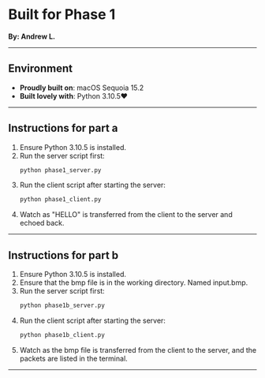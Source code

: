 # **Built for Phase 1**

**By: Andrew L.**

---

## **Environment**

- **Proudly built on**: macOS Sequoia 15.2
- **Built lovely with**: Python 3.10.5❤️

---

## **Instructions for part a**

1. Ensure Python 3.10.5 is installed.
2. Run the server script first:
   ```bash
   python phase1_server.py
   ```
3. Run the client script after starting the server:
   ```bash
   python phase1_client.py
   ```
4. Watch as "HELLO" is transferred from the client to the server and echoed back.

---
## **Instructions for part b**

1. Ensure Python 3.10.5 is installed.
2. Ensure that the bmp file is in the working directory. Named input.bmp.
3. Run the server script first:
   ```bash
   python phase1b_server.py
   ```
4. Run the client script after starting the server:
   ```bash
   python phase1b_client.py
   ```
5. Watch as the bmp file is transferred from the client to the server, and the packets are listed in the terminal.

---
